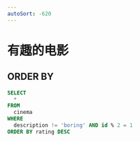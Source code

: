 ```yaml
---
autoSort: -620
---
```


# 有趣的电影

## ORDER BY

```sql
SELECT
  *
FROM
  cinema
WHERE
  description != 'boring' AND id % 2 = 1
ORDER BY rating DESC
```

